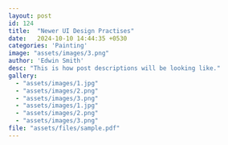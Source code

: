 ```yaml
---
layout: post
id: 124
title:  "Newer UI Design Practises"
date:   2024-10-10 14:44:35 +0530
categories: 'Painting'
image: "assets/images/3.png"
author: 'Edwin Smith'
desc: "This is how post descriptions will be looking like."
gallery:
  - "assets/images/1.jpg"
  - "assets/images/2.png"
  - "assets/images/3.png"
  - "assets/images/1.jpg"
  - "assets/images/2.png"
  - "assets/images/3.png"
file: "assets/files/sample.pdf"
---
```

